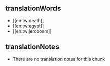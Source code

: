 ## translationWords

* [[en:tw:death]]
* [[en:tw:egypt]]
* [[en:tw:jeroboam]]

## translationNotes

* There are no translation notes for this chunk
